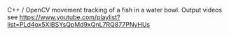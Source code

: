 C++ / OpenCV movement tracking of a fish in a water bowl.
Output videos see https://www.youtube.com/playlist?list=PLd4ox5XIBSYsQpMd9xQnL7RQ877PNyHUs
